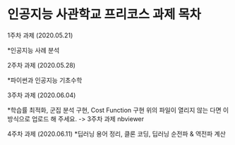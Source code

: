 # 인공지능 사관학교 프리코스 과제 목차

1주차 과제 (2020.05.21)

*인공지능 사례 분석

2주차 과제 (2020.05.28)

*파이썬과 인공지능 기초수학

3주차 과제 (2020.06.04)

*학습률 최적화, 군집 분석 구현, Cost Function 구현
위의 파일이 열리지 않는 다면 이 방식으로 업로드 해 주세요. -> 3주차 과제 nbviewer

4주차 과제 (2020.06.11)
*딥러닝 용어 정리, 클론 코딩, 딥러닝 순전파 & 역전파 계산
